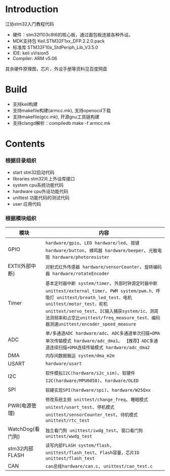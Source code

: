 # Introduction
江协stm32入门教程代码
- 硬件：stm32f103c8t6的核心板，通过面包板连接各种外设。
- MDK支持包 Keil.STM32F1xx_DFP.2.2.0.pack
- 标准库 STM32F10x_StdPeriph_Lib_V3.5.0
- IDE: keil uVision5
- Compiler: ARM v5.06

其余硬件原理图，芯片，外设手册等资料见百度网盘

# Build
- 支持keil构建
- 支持makefile构建(armcc.mk), 支持openocd下载
- 支持makefile(gcc.mk), 开源gnu工具链构建
- 支持clangd解析：compiledb make -f armcc.mk

# Contents
### 根据目录组织
- start stm32启动代码
- libraries stm32片上外设库接口
- system cpu系统功能代码
- hardware cpu外设功能代码
- unittest 功能代码的测试代码
- user 应用代码

### 根据模块组织
| 模块    | 内容     |
|----------------|-------------|
| GPIO   |`hardware/gpio`、`LED hardware/led`、`按键 hardware/button`、`蜂鸣器 hardware/beeper`、`光敏电阻 hardware/photoresister`     |
| EXTI(外部中断)   |  `对射式红外传感器 hardware/sensorCounter`、`旋转编码器 hardware/rotateEncoder`   |
| Timer   | `基本定时器中断 system/timer`、`外部时钟源定时器中断 unittest/external_timer`、`PWM system/pwm.h、呼吸灯 unittest/breath_led_test、电机 unittest/motor_test、舵机 unittest/servo_test`、`IC输入捕获system/ic、测周法测频率和占空比unittest/freq_measure_test、编码器测速unittest/encoder_speed_measure`    |
| ADC   | `单/多通道ADC hardware/adc`、`ADC多通道单次扫描+DMA单次传输模式 hardware/adc_dma1`、 `【推荐】ADC多通道连续扫描+DMA连续传输模式 hardware/adc_dma2`  |
| DMA   | `内存间数据搬运 system/dma_m2m`   |
| USART   | `hardware/usart`     |
| I2C   | `软件模拟I2C(hardware/i2c_sim)`、`软硬件I2C(hardware/MPU6050)`、`hardware/OLED`  |
| SPI   |  `软硬实现SPI(hardware/spi)`、`hardware/W25Qxx`   |
| PWR(电源管理)   |`修改系统主频 unittest/change_freq`、`睡眠模式 unitest/usart_test`、`停机模式 unittest/sensorCounter_test`、`待机模式 unittest/rtc_test`   |
| WatchDog(看门狗) | `独立看门狗 unittest/iwdg_test`、`窗口看门狗 unittest/wwdg_test` |
|stm32内部FLASH | `读写内部FLASH system/flash, unittest/flash_test`、`Flash容量，芯片ID unittest/flash_test`|
|CAN| `can总线hardware/can.c, unittest/can_test.c` |

